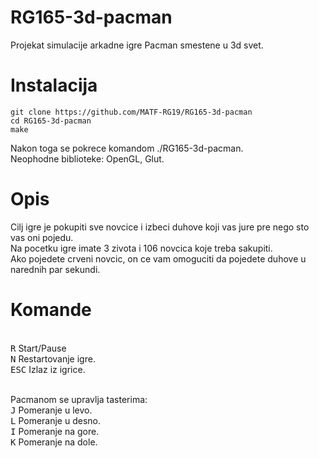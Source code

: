 # RG165-3d-pacman
Projekat simulacije arkadne igre Pacman smestene u 3d svet.
# Instalacija

```shell
git clone https://github.com/MATF-RG19/RG165-3d-pacman
cd RG165-3d-pacman
make
```
Nakon toga se pokrece komandom ./RG165-3d-pacman.<br>
Neophodne biblioteke: OpenGL, Glut.<br>

# Opis
Cilj igre je pokupiti sve novcice i izbeci duhove koji vas jure pre nego sto vas oni pojedu.<br> Na pocetku igre imate 3 zivota i 106 novcica koje treba sakupiti.<br>
Ako pojedete crveni novcic, on ce vam omoguciti da pojedete duhove u narednih par sekundi.<br>

# Komande

<br>
<kbd>R</kbd> Start/Pause<br>
<kbd>N</kbd> Restartovanje igre.<br>
<kbd>ESC</kbd> Izlaz iz igrice.

<br>Pacmanom se upravlja tasterima:<br>
<kbd>J</kbd> Pomeranje u levo.<br>
<kbd>L</kbd> Pomeranje u desno.<br>
<kbd>I</kbd> Pomeranje na gore.<br>
<kbd>K</kbd> Pomeranje na dole.<br>

  


